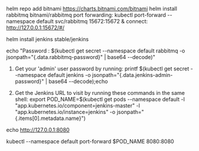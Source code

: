 helm repo add bitnami https://charts.bitnami.com/bitnami
helm install rabbitmq bitnami/rabbitmq
port forwarding:  kubectl port-forward --namespace default svc/rabbitmq 15672:15672 & 
connect:          http://127.0.0.1:15672/#/

helm install jenkins stable/jenkins

echo "Password      : $(kubectl get secret --namespace default rabbitmq -o jsonpath="{.data.rabbitmq-password}" | base64 --decode)"

1. Get your 'admin' user password by running:
  printf $(kubectl get secret --namespace default jenkins -o jsonpath="{.data.jenkins-admin-password}" | base64 --decode);echo
  
2. Get the Jenkins URL to visit by running these commands in the same shell:
  export POD_NAME=$(kubectl get pods --namespace default -l "app.kubernetes.io/component=jenkins-master" -l "app.kubernetes.io/instance=jenkins" -o jsonpath="{.items[0].metadata.name}")
  
  echo http://127.0.0.1:8080
  
  kubectl --namespace default port-forward $POD_NAME 8080:8080
